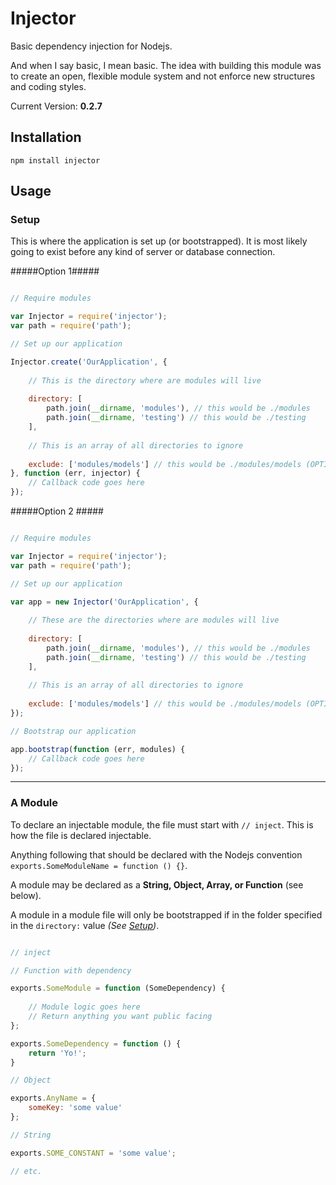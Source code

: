 # Injector

Basic dependency injection for Nodejs.

And when I say basic, I mean basic. The idea with building this module was to create an open, flexible module system and not enforce new structures and coding styles.

Current Version: **0.2.7**

## Installation

```
npm install injector
```

## Usage

### Setup

This is where the application is set up (or bootstrapped). It is most likely going to exist before any kind of server or database connection.

#####Option 1#####

```javascript

// Require modules

var Injector = require('injector');
var path = require('path');

// Set up our application

Injector.create('OurApplication', {
    
    // This is the directory where are modules will live
  
    directory: [
        path.join(__dirname, 'modules'), // this would be ./modules
        path.join(__dirname, 'testing') // this would be ./testing
    ],
    
    // This is an array of all directories to ignore
    
    exclude: ['modules/models'] // this would be ./modules/models (OPTIONAL)
}, function (err, injector) {
    // Callback code goes here
});
```

#####Option 2 #####

```javascript

// Require modules

var Injector = require('injector');
var path = require('path');

// Set up our application

var app = new Injector('OurApplication', {
    
    // These are the directories where are modules will live
  
    directory: [
        path.join(__dirname, 'modules'), // this would be ./modules
        path.join(__dirname, 'testing') // this would be ./testing
    ],
    
    // This is an array of all directories to ignore
    
    exclude: ['modules/models'] // this would be ./modules/models (OPTIONAL)
});

// Bootstrap our application

app.bootstrap(function (err, modules) {
    // Callback code goes here
});

```

* * *

### A Module

To declare an injectable module, the file must start with `// inject`. This is how the file is declared injectable.

Anything following that should be declared with the Nodejs convention `exports.SomeModuleName = function () {}`.

A module may be declared as a **String, Object, Array, or Function** (see below).

A module in a module file will only be bootstrapped if in the folder specified in the ` directory: ` value *(See [Setup](https://github.com/scottcorgan/Injector/blob/master/README.md#setup))*.

```javascript

// inject

// Function with dependency

exports.SomeModule = function (SomeDependency) {
    
    // Module logic goes here
    // Return anything you want public facing
};

exports.SomeDependency = function () {
    return 'Yo!';
}

// Object

exports.AnyName = {
    someKey: 'some value'
};

// String

exports.SOME_CONSTANT = 'some value';

// etc.


```
